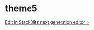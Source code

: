 # theme5

[Edit in StackBlitz next generation editor ⚡️](https://stackblitz.com/~/github.com/robot-sova/theme5)